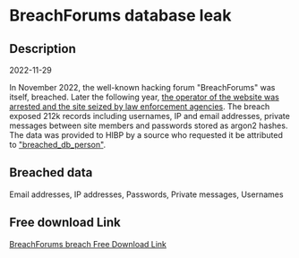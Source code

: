 # BreachForums database leak

## Description

2022-11-29

In November 2022, the well-known hacking forum &quot;BreachForums&quot; was itself, breached. Later the following year, <a href="https://www.bleepingcomputer.com/news/security/fbi-seizes-breachforums-after-arresting-its-owner-pompompurin-in-march/" target="_blank" rel="noopener">the operator of the website was arrested and the site seized by law enforcement agencies</a>. The breach exposed 212k records including usernames, IP and email addresses, private messages between site members and passwords stored as argon2 hashes. The data was provided to HIBP by a source who requested it be attributed to <a href="http://t.me/breached_db_person" target="_blank" rel="noopener">&quot;breached_db_person&quot;</a>.

## Breached data

Email addresses, IP addresses, Passwords, Private messages, Usernames

## Free download Link

[BreachForums breach Free Download Link](https://tinyurl.com/2b2k277t)